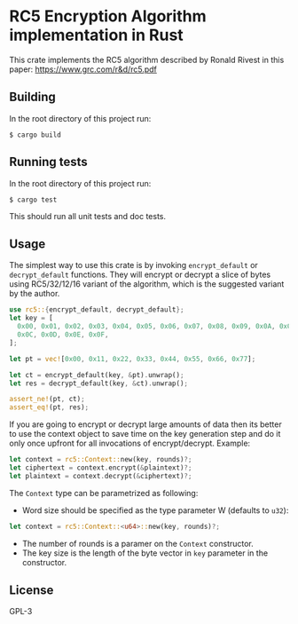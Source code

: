 # RC5 Encryption Algorithm implementation in Rust

This crate implements the RC5 algorithm described by Ronald Rivest in this paper: https://www.grc.com/r&d/rc5.pdf

## Building

In the root directory of this project run:

```
$ cargo build
```

## Running tests

In the root directory of this project run:

```
$ cargo test
```

This should run all unit tests and doc tests.

## Usage

The simplest way to use this crate is by invoking `encrypt_default` or `decrypt_default` functions. They will encrypt or decrypt a slice of bytes using RC5/32/12/16 variant of the algorithm, which is the suggested variant by the author.

```rust
use rc5::{encrypt_default, decrypt_default};
let key = [
  0x00, 0x01, 0x02, 0x03, 0x04, 0x05, 0x06, 0x07, 0x08, 0x09, 0x0A, 0x0B,
  0x0C, 0x0D, 0x0E, 0x0F,
];

let pt = vec![0x00, 0x11, 0x22, 0x33, 0x44, 0x55, 0x66, 0x77];

let ct = encrypt_default(key, &pt).unwrap();
let res = decrypt_default(key, &ct).unwrap();

assert_ne!(pt, ct);
assert_eq!(pt, res);
```

If you are going to encrypt or decrypt large amounts of data then its better to use the context object to save time on the key generation step and do it only once upfront for all invocations of encrypt/decrypt. Example:

```rust
let context = rc5::Context::new(key, rounds)?;
let ciphertext = context.encrypt(&plaintext)?;
let plaintext = context.decrypt(&ciphertext)?;
```

The `Context` type can be parametrized as following:
- Word size should be specified as the type parameter W (defaults to `u32`):
```rust
let context = rc5::Context::<u64>::new(key, rounds)?;
```

- The number of rounds is a paramer on the `Context` constructor.
- The key size is the length of the byte vector in `key` parameter in the constructor.


## License
GPL-3